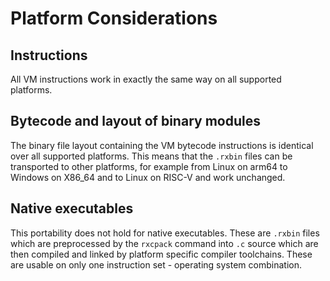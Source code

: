 # Platform Considerations

## Instructions

All VM instructions work in exactly the same way on all supported platforms. 

## Bytecode and layout of binary modules

The binary file layout containing the VM bytecode instructions is identical over all supported platforms. This means that the `.rxbin` files can be transported to other platforms, for example from Linux on arm64 to Windows on X86_64 and to Linux on RISC-V and work unchanged.

## Native executables

This portability does not hold for native executables. These are `.rxbin` files which are preprocessed by the `rxcpack` command into `.c` source which are then compiled and linked by platform specific compiler toolchains. These are usable on only one instruction set - operating system combination.
